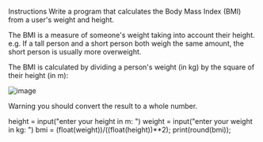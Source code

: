 
Instructions
Write a program that calculates the Body Mass Index (BMI) from a user's weight and height.

The BMI is a measure of someone's weight taking into account their height. e.g. If a tall person and a short person both weigh the same amount, the short person is usually more overweight.

The BMI is calculated by dividing a person's weight (in kg) by the square of their height (in m):

![image](https://user-images.githubusercontent.com/117635899/214849610-06fa287d-2402-4752-a498-283d1a0da05d.png)

Warning you should convert the result to a whole number.

height = input("enter your height in m: ")
weight = input("enter your weight in kg: ")
bmi = (float(weight))/((float(height))**2);
print(round(bmi));
